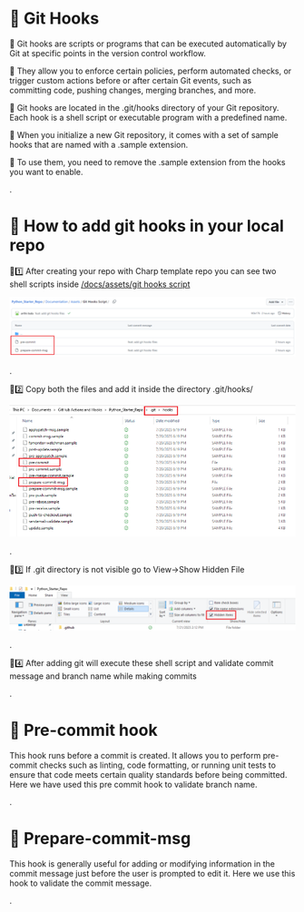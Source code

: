 #
# 🎯 Git Hooks
🔰 Git hooks are scripts or programs that can be executed automatically by Git at specific points in the version control workflow. 

🔰 They allow you to enforce certain policies, perform automated checks, or trigger custom actions before or after certain Git events, such as committing code, pushing changes, merging branches, and more.

🔰 Git hooks are located in the .git/hooks directory of your Git repository. Each hook is a shell script or executable program with a predefined name. 

🔰 When you initialize a new Git repository, it comes with a set of sample hooks that are named with a .sample extension. 

🔰 To use them, you need to remove the .sample extension from the hooks you want to enable.

.

#
# 🎯 How to add git hooks in your local repo

🔰1️⃣ After creating your repo with Charp template repo you can see two shell scripts inside [/docs/assets/git hooks script](./assets/git%20hooks%20script)


<kbd>
<img src="./assets/images/git-hook-01.png" width="900">
</kbd>

.

🔰2️⃣ Copy both the files and add it inside the directory .git/hooks/


<kbd>
<img src="./assets/images/git-hook-02.png" >
</kbd>

.

🔰3️⃣ If .git directory is not visible go to View->Show Hidden File


<kbd>
<img src="./assets/images/git-hook-03.png" width="900">
</kbd>

.

🔰4️⃣ After adding git will execute these shell script and validate commit message and branch name while making commits

.

#
# 🎯 Pre-commit hook
This hook runs before a commit is created. It allows you to perform pre-commit checks such as linting, code formatting, or running unit tests to ensure that code meets certain quality standards before being committed. Here we have used this pre commit hook to validate branch name.

.

#
# 🎯 Prepare-commit-msg
This hook is generally useful for adding or modifying information in the commit message just before the user is prompted to edit it. Here we use this hook to validate the commit message.

.
